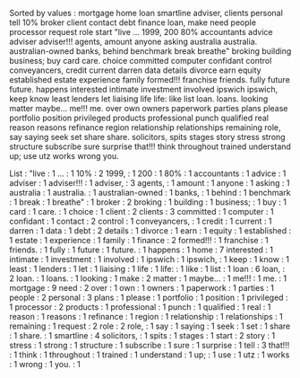 Sorted by values :
mortgage home loan smartline adviser, clients personal tell 10% broker client contact debt finance loan, make need people processor request role start "live ... 1999, 200 80% accountants advice adviser adviser!!! agents, amount anyone asking australia australia. australian-owned banks, behind benchmark break breathe" broking building business; buy card care. choice committed computer confidant control conveyancers, credit current darren data details divorce earn equity established estate experience family formed!!! franchise friends. fully future future. happens interested intimate investment involved ipswich ipswich, keep know least lenders let liaising life life: like list loan. loans. looking matter maybe... me!!! me. over own owners paperwork parties plans please portfolio position privileged products professional punch qualified real reason reasons refinance region relationship relationships remaining role, say saying seek set share share. solicitors, spits stages story stress strong structure subscribe sure surprise that!!! think throughout trained understand up; use utz works wrong you. 

List :
"live : 1
... : 1
10% : 2
1999, : 1
200 : 1
80% : 1
accountants : 1
advice : 1
adviser : 1
adviser!!! : 1
adviser, : 3
agents, : 1
amount : 1
anyone : 1
asking : 1
australia : 1
australia. : 1
australian-owned : 1
banks, : 1
behind : 1
benchmark : 1
break : 1
breathe" : 1
broker : 2
broking : 1
building : 1
business; : 1
buy : 1
card : 1
care. : 1
choice : 1
client : 2
clients : 3
committed : 1
computer : 1
confidant : 1
contact : 2
control : 1
conveyancers, : 1
credit : 1
current : 1
darren : 1
data : 1
debt : 2
details : 1
divorce : 1
earn : 1
equity : 1
established : 1
estate : 1
experience : 1
family : 1
finance : 2
formed!!! : 1
franchise : 1
friends. : 1
fully : 1
future : 1
future. : 1
happens : 1
home : 7
interested : 1
intimate : 1
investment : 1
involved : 1
ipswich : 1
ipswich, : 1
keep : 1
know : 1
least : 1
lenders : 1
let : 1
liaising : 1
life : 1
life: : 1
like : 1
list : 1
loan : 6
loan, : 2
loan. : 1
loans. : 1
looking : 1
make : 2
matter : 1
maybe... : 1
me!!! : 1
me. : 1
mortgage : 9
need : 2
over : 1
own : 1
owners : 1
paperwork : 1
parties : 1
people : 2
personal : 3
plans : 1
please : 1
portfolio : 1
position : 1
privileged : 1
processor : 2
products : 1
professional : 1
punch : 1
qualified : 1
real : 1
reason : 1
reasons : 1
refinance : 1
region : 1
relationship : 1
relationships : 1
remaining : 1
request : 2
role : 2
role, : 1
say : 1
saying : 1
seek : 1
set : 1
share : 1
share. : 1
smartline : 4
solicitors, : 1
spits : 1
stages : 1
start : 2
story : 1
stress : 1
strong : 1
structure : 1
subscribe : 1
sure : 1
surprise : 1
tell : 3
that!!! : 1
think : 1
throughout : 1
trained : 1
understand : 1
up; : 1
use : 1
utz : 1
works : 1
wrong : 1
you. : 1

